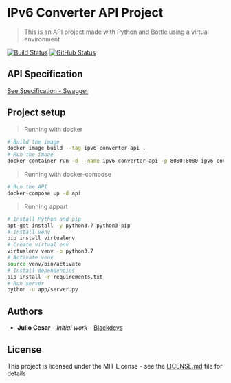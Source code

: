 # IPv6 Converter API Project

> This is an API project made with Python and Bottle using a virtual environment

[![Build Status](https://badgen.net/travis/julio-cesar-development/todo-vue?icon=travis)](https://travis-ci.org/julio-cesar-development/ipv6-converter-api)
[![GitHub Status](https://badgen.net/github/status/julio-cesar-development/ipv6-converter-api)](https://github.com/julio-cesar-development/ipv6-converter-api)

## API Specification

[See Specification - Swagger](https://app.swaggerhub.com/apis-docs/julio-cesar/ipv6-converter-api/1.0.0#/default/get_api_v1_convert)

## Project setup

> Running with docker

```bash
# Build the image
docker image build --tag ipv6-converter-api .
# Run the image
docker container run -d --name ipv6-converter-api -p 8080:8080 ipv6-converter-api
```

> Running with docker-compose

```bash
# Run the API
docker-compose up -d api
```

> Running appart

```bash
# Install Python and pip
apt-get install -y python3.7 python3-pip
# Install venv
pip install virtualenv
# Create virtual env
virtualenv venv -p python3.7
# Activate venv
source venv/bin/activate
# Install dependencies
pip install -r requirements.txt
# Run server
python -u app/server.py
```

## Authors

* **Julio Cesar** - *Initial work* - [Blackdevs](https://blackdevs.com.br)

## License

This project is licensed under the MIT License - see the [LICENSE.md](LICENSE.md) file for details
